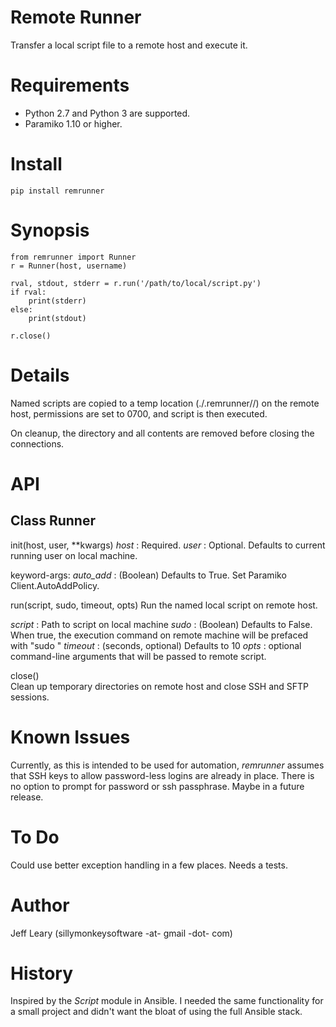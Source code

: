 # Remote Runner
Transfer a local script file to a remote host and execute it.


# Requirements
- Python 2.7 and Python 3 are supported.
- Paramiko 1.10 or higher.


# Install
    pip install remrunner


# Synopsis
    from remrunner import Runner
    r = Runner(host, username)
    
    rval, stdout, stderr = r.run('/path/to/local/script.py')
    if rval:
        print(stderr)
    else:
        print(stdout)
 
    r.close()
    

# Details
Named scripts are copied to a temp location (./.remrunner/<PID>/) on the remote 
host, permissions are set to 0700, and script is then executed.

On cleanup, the <PID> directory and all contents are removed before closing
the connections.


# API
Class Runner
------------

init(host, user, **kwargs)
  *host* : Required.
  *user* : Optional. Defaults to current running user on local machine.
  
  keyword-args:
  *auto_add* : (Boolean) Defaults to True. Set Paramiko Client.AutoAddPolicy.
  
  
run(script, sudo, timeout, opts)
  Run the named local script on remote host.
  
  *script* : Path to script on local machine
  *sudo* : (Boolean) Defaults to False. When true, the execution command on 
  remote machine will be prefaced with "sudo "
  *timeout* : (seconds, optional) Defaults to 10
  *opts* : optional command-line arguments that will be passed to remote script.
  

close()      
  Clean up temporary directories on remote host and close SSH and SFTP sessions.
  

# Known Issues
Currently, as this is intended to be used for automation, *remrunner* assumes 
that SSH keys to allow password-less logins are already in place. 
There is no option to prompt for password or ssh passphrase. 
Maybe in a future release.


# To Do
Could use better exception handling in a few places.
Needs a tests.

  
# Author
Jeff Leary (sillymonkeysoftware -at- gmail -dot- com)


# History
Inspired by the *Script* module in Ansible. I needed the same functionality for
a small project and didn't want the bloat of using the full Ansible stack.

